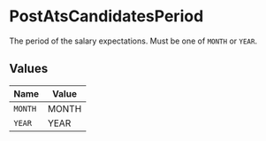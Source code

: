 # PostAtsCandidatesPeriod

The period of the salary expectations. Must be one of `MONTH` or `YEAR`.


## Values

| Name    | Value   |
| ------- | ------- |
| `MONTH` | MONTH   |
| `YEAR`  | YEAR    |